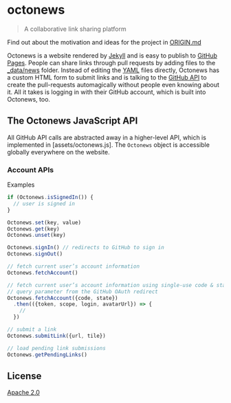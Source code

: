 # octonews

> A collaborative link sharing platform

Find out about the motivation and ideas for the project in [ORIGIN.md](ORIGIN.md)

Octonews is a website rendered by [Jekyll](https://jekyllrb.com/) and is easy to publish to [GitHub Pages](https://pages.github.com/). People can share links through pull requests by adding files to the [_data/news](_data/news) folder. Instead of editing the [YAML](http://www.yaml.org/) files directly, Octonews has  a custom HTML form to submit links and is talking to the [GitHub API](https://developer.github.com/v3/) to create the pull-requests automagically without people even knowing about it. All it takes is logging in with their GitHub account, which is built into Octonews, too.

## The Octonews JavaScript API

All GitHub API calls are abstracted away in a higher-level API, which is implemented in [assets/octonews.js]. The `Octonews` object is accessible globally everywhere on the website.

### Account APIs

Examples

```js
if (Octonews.isSignedIn()) {
  // user is signed in
}

Octonews.set(key, value)
Octonews.get(key)
Octonews.unset(key)

Octonews.signIn() // redirects to GitHub to sign in
Octonews.signOut()

// fetch current user’s account information
Octonews.fetchAccount()

// fetch current user’s account information using single-use code & state
// query parameter from the GitHub OAuth redirect
Octonews.fetchAccount({code, state})
  .then(({token, scope, login, avatarUrl}) => {
    //
  })

// submit a link
Octonews.submitLink({url, tile})

// load pending link submissions
Octonews.getPendingLinks()
```

## License

[Apache 2.0](LICENSE)
